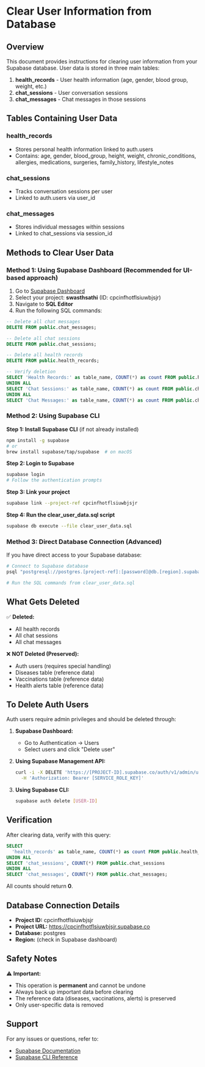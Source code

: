 # Clear User Information from Database

## Overview
This document provides instructions for clearing user information from your Supabase database. User data is stored in three main tables:

1. **health_records** - User health information (age, gender, blood group, weight, etc.)
2. **chat_sessions** - User conversation sessions
3. **chat_messages** - Chat messages in those sessions

## Tables Containing User Data

### health_records
- Stores personal health information linked to auth.users
- Contains: age, gender, blood_group, height, weight, chronic_conditions, allergies, medications, surgeries, family_history, lifestyle_notes

### chat_sessions
- Tracks conversation sessions per user
- Linked to auth.users via user_id

### chat_messages
- Stores individual messages within sessions
- Linked to chat_sessions via session_id

## Methods to Clear User Data

### Method 1: Using Supabase Dashboard (Recommended for UI-based approach)

1. Go to [Supabase Dashboard](https://app.supabase.com)
2. Select your project: **swasthsathi** (ID: cpcinfhotflsiuwbjsjr)
3. Navigate to **SQL Editor**
4. Run the following SQL commands:

```sql
-- Delete all chat messages
DELETE FROM public.chat_messages;

-- Delete all chat sessions
DELETE FROM public.chat_sessions;

-- Delete all health records
DELETE FROM public.health_records;

-- Verify deletion
SELECT 'Health Records:' as table_name, COUNT(*) as count FROM public.health_records
UNION ALL
SELECT 'Chat Sessions:' as table_name, COUNT(*) as count FROM public.chat_sessions
UNION ALL
SELECT 'Chat Messages:' as table_name, COUNT(*) as count FROM public.chat_messages;
```

### Method 2: Using Supabase CLI

**Step 1: Install Supabase CLI** (if not already installed)
```bash
npm install -g supabase
# or
brew install supabase/tap/supabase  # on macOS
```

**Step 2: Login to Supabase**
```bash
supabase login
# Follow the authentication prompts
```

**Step 3: Link your project**
```bash
supabase link --project-ref cpcinfhotflsiuwbjsjr
```

**Step 4: Run the clear_user_data.sql script**
```bash
supabase db execute --file clear_user_data.sql
```

### Method 3: Direct Database Connection (Advanced)

If you have direct access to your Supabase database:

```bash
# Connect to Supabase database
psql "postgresql://postgres.[project-ref]:[password]@db.[region].supabase.co:5432/postgres"

# Run the SQL commands from clear_user_data.sql
```

## What Gets Deleted

✅ **Deleted:**
- All health records
- All chat sessions
- All chat messages

❌ **NOT Deleted (Preserved):**
- Auth users (requires special handling)
- Diseases table (reference data)
- Vaccinations table (reference data)
- Health alerts table (reference data)

## To Delete Auth Users

Auth users require admin privileges and should be deleted through:

1. **Supabase Dashboard:**
   - Go to Authentication → Users
   - Select users and click "Delete user"

2. **Using Supabase Management API:**
   ```bash
   curl -i -X DELETE 'https://[PROJECT-ID].supabase.co/auth/v1/admin/users/[USER-ID]' \
     -H 'Authorization: Bearer [SERVICE_ROLE_KEY]'
   ```

3. **Using Supabase CLI:**
   ```bash
   supabase auth delete [USER-ID]
   ```

## Verification

After clearing data, verify with this query:

```sql
SELECT 
  'health_records' as table_name, COUNT(*) as count FROM public.health_records
UNION ALL
SELECT 'chat_sessions', COUNT(*) FROM public.chat_sessions
UNION ALL
SELECT 'chat_messages', COUNT(*) FROM public.chat_messages;
```

All counts should return **0**.

## Database Connection Details

- **Project ID:** cpcinfhotflsiuwbjsjr
- **Project URL:** https://cpcinfhotflsiuwbjsjr.supabase.co
- **Database:** postgres
- **Region:** (check in Supabase dashboard)

## Safety Notes

⚠️ **Important:**
- This operation is **permanent** and cannot be undone
- Always back up important data before clearing
- The reference data (diseases, vaccinations, alerts) is preserved
- Only user-specific data is removed

## Support

For any issues or questions, refer to:
- [Supabase Documentation](https://supabase.com/docs)
- [Supabase CLI Reference](https://supabase.com/docs/reference/cli/introduction)

